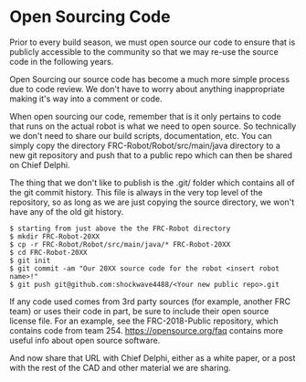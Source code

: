 # Open Sourcing Code #

Prior to every build season, we must open source our code to ensure that is
publicly accessible to the community so that we may re-use the source code in
the following years.

Open Sourcing our source code has become a much more simple process due to code
review. We don't have to worry about anything inappropriate making it's way
into a comment or code. 

When open sourcing our code, remember that is it only pertains to code that
runs on the actual robot is what we need to open source. So technically we
don't need to share our build scripts, documentation, etc. You can simply copy
the directory FRC-Robot/Robot/src/main/java directory to a new git repository
and push that to a public repo which can then be shared on Chief Delphi.

The thing that we don't like to publish is the .git/ folder which contains all
of the git commit history. This file is always in the very top level of the
repository, so as long as we are just copying the source directory, we won't
have any of the old git history.

```
$ starting from just above the the FRC-Robot directory
$ mkdir FRC-Robot-20XX
$ cp -r FRC-Robot/Robot/src/main/java/* FRC-Robot-20XX
$ cd FRC-Robot-20XX
$ git init
$ git commit -am "Our 20XX source code for the robot <insert robot name>!"
$ git push git@github.com:shockwave4488/<Your new public repo>.git
```

If any code used comes from 3rd party sources (for example, another FRC team)
or uses their code in part, be sure to include their open source license
file. For an example, see the FRC-2018-Public repository, which contains code
from team 254. https://opensource.org/faq contains more useful info about
open source software.

And now share that URL with Chief Delphi, either as a white paper, or a post
with the rest of the CAD and other material we are sharing.

